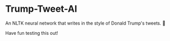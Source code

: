 # Trump-Tweet-AI
An NLTK neural network that writes in the style of Donald Trump's tweets. 💬

Have fun testing this out!
